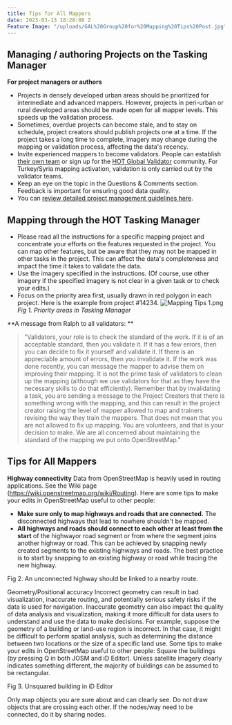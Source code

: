 ```yaml
---
title: Tips for All Mappers
date: 2023-03-13 18:28:00 Z
Feature Image: "/uploads/GAL%20Group%20for%20Mapping%20Tips%20Post.jpg"
---
```


## Managing / authoring Projects on the Tasking Manager

**For project managers or authors**
* Projects in densely developed urban areas should be prioritized for intermediate and advanced mappers. However, projects in peri-urban or rural developed areas should be made open for all mapper levels. This speeds up the validation process.
* Sometimes, overdue projects can become stale, and to stay on schedule, project creators should publish projects one at a time. If the project takes a long time to complete, imagery may change during the mapping or validation process, affecting the data's recency.
* Invite experienced mappers to become validators. People can establish [their own team](https://tasks.hotosm.org/manage/teams/new/) or sign up for the [HOT Global Validator](https://tasks.hotosm.org/teams/7/membership/) community. For Turkey/Syria mapping activation, validation is only carried out by the validator teams.
* Keep an eye on the topic in the Questions & Comments section. Feedback is important for ensuring good data quality.
* You can [review detailed project management guidelines here](https://docs.google.com/presentation/d/1gU6rp5UOO3JVwzlhXgXGaQ_5tMDuLvo4MpjaRsZ_07o/edit?usp=sharing).

## Mapping through the HOT Tasking Manager
* Please read all the instructions for a specific mapping project and concentrate your efforts on the features requested in the project. You can map other features, but be aware that they may not be mapped in other tasks in the project. This can affect the data's completeness and impact the time it takes to validate the data.
* Use the imagery specified in the instructions. (Of course, use other imagery if the specified imagery is not clear in a given task or to check your edits.)
* Focus on the priority area first, usually drawn in red polygon in each project. Here is the example from project #14234.
![Mapping Tips 1.png](/uploads/Mapping%20Tips%201.png)
*Fig 1. Priority areas in Tasking Manager*

**A message from Ralph to all validators: **
> "Validators, your role is to check the standard of the work. If it is of an acceptable standard, then you validate it. If it has a few errors, then you can decide to fix it yourself and validate it. If there is an appreciable amount of errors, then you invalidate it. If the work was done recently, you can message the mapper to advise them on improving their mapping. It is not the prime task of validators to clean up the mapping (although we use validators for that as they have the necessary skills to do that efficiently). Remember that by invalidating a task, you are sending a message to the Project Creators that there is something wrong with the mapping, and this can result in the project creator raising the level of mapper allowed to map and trainers revising the way they train the mappers. That does not mean that you are not allowed to fix up mapping. You are volunteers, and that is your decision to make. We are all concerned about maintaining the standard of the mapping we put onto OpenStreetMap."

## Tips for All Mappers
**Highway connectivity**
Data from OpenStreetMap is heavily used in routing applications. See the Wiki page (https://wiki.openstreetmap.org/wiki/Routing). Here are some tips to make your edits in OpenStreetMap useful to other people:
* **Make sure only to map highways and roads that are connected.** The disconnected highways that lead to nowhere shouldn't be mapped.
* **All highways and roads should connect to each other at least from the start** of the highwayor road segment or from where the segment joins another highway or road. This can be achieved by snapping newly created segments to the existing highways and roads. The best practice is to start by snapping to an existing highway or road while tracing the new highway.

Fig 2. An unconnected highway should be linked to a nearby route.

Geometry/Positional accuracy
Incorrect geometry can result in bad visualization, inaccurate routing, and potentially serious safety risks if the data is used for navigation. Inaccurate geometry can also impact the quality of data analysis and visualization, making it more difficult for data users to understand and use the data to make decisions. For example, suppose the geometry of a building or land-use region is incorrect. In that case, it might be difficult to perform spatial analysis, such as determining the distance between two locations or the size of a specific land use. Some tips to make your edits in OpenStreetMap useful to other people:
Square the buildings (by pressing Q in both JOSM and iD Editor). Unless satellite imagery clearly indicates something different, the majority of buildings can be assumed to be rectangular.


Fig 3. Unsquared building in iD Editor


Only map objects you are sure about and can clearly see.
Do not draw objects that are crossing each other. If the nodes/way need to be connected, do it by sharing nodes.